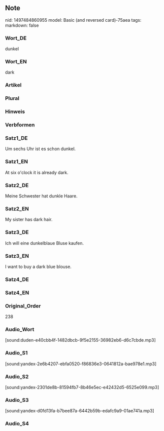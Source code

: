 ## Note
nid: 1497484860955
model: Basic (and reversed card)-75aea
tags: 
markdown: false

### Wort_DE
dunkel

### Wort_EN
dark

### Artikel


### Plural


### Hinweis


### Verbformen


### Satz1_DE
Um sechs Uhr ist es schon dunkel.

### Satz1_EN
At six o'clock it is already dark.

### Satz2_DE
Meine Schwester hat dunkle Haare.

### Satz2_EN
My sister has dark hair.

### Satz3_DE
Ich will eine dunkelblaue Bluse kaufen.

### Satz3_EN
I want to buy a dark blue blouse.

### Satz4_DE


### Satz4_EN


### Original_Order
238

### Audio_Wort
[sound:duden-e40cbb4f-1482dbcb-9f5e2155-36982eb6-d6c7cbde.mp3]

### Audio_S1
[sound:yandex-2e6b4207-ebfa0520-f86836e3-0641812a-bae978e1.mp3]

### Audio_S2
[sound:yandex-2301de8b-81594fb7-8b46e5ec-e42432d5-6525e099.mp3]

### Audio_S3
[sound:yandex-d0fd13fa-b7bee87a-6442b59b-edafc9a9-01ae741a.mp3]

### Audio_S4

